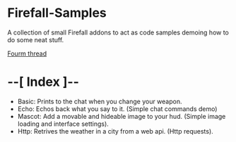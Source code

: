 Firefall-Samples
================

A collection of small Firefall addons to act as code samples demoing how to do some neat stuff.

<a href="http://forums.firefallthegame.com/community/threads/tutorial-guide-addon-quick-start-guide-samples.3774021">Fourm thread</a>

--[ Index ]--
================

* Basic: Prints to the chat when you change your weapon.
* Echo: Echos back what you say to it. (Simple chat commands demo)
* Mascot: Add a movable and hideable image to your hud. (Simple image loading and interface settings).
* Http: Retrives the weather in a city from a web api. (Http requests).
